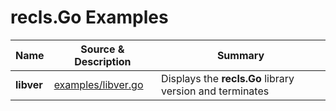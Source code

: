 # recls.Go Examples

| Name | Source & Description | Summary |
| ---- | -------------------- | ------- |
| **libver** | [examples/libver.go](./examples/libver.go) | Displays the **recls.Go** library version and terminates |


<!-- ########################### end of file ########################### -->

